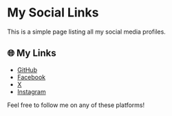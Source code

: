 # My Social Links

This is a simple page listing all my social media profiles.  

## 🌐 My Links

- [GitHub](https://github.com/Sohaybherr)
- [Facebook](https://www.facebook.com/share/19TEG62wmq/)
- [X](https://x.com/ghhhhhnhhbjb?t=33dWW2nHYsR9Rpxs1FEZjQ&s=09)
- [Instagram](https://www.instagram.com/sohib_rum?igsh=Y3lqaHh3aGcyb3pl)

Feel free to follow me on any of these platforms!

